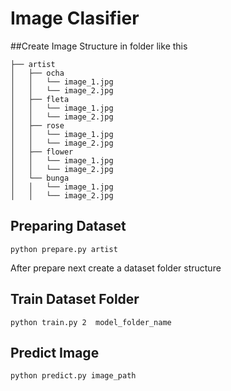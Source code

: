 # Image Clasifier
##Create Image Structure in folder like this
```
├── artist
│   ├── ocha
│   │   └── image_1.jpg
│   │   └── image_2.jpg
│   ├── fleta
│   │   └── image_1.jpg
│   │   └── image_2.jpg
│   ├── rose
│   │   └── image_1.jpg
│   │   └── image_2.jpg
│   ├── flower
│   │   └── image_1.jpg
│   │   └── image_2.jpg
│   └── bunga
│   │   └── image_1.jpg
│   │   └── image_2.jpg
```
## Preparing Dataset
```
python prepare.py artist
```
After prepare next create a dataset folder structure

## Train Dataset Folder
```
python train.py 2  model_folder_name
```

## Predict Image
```
python predict.py image_path
```
